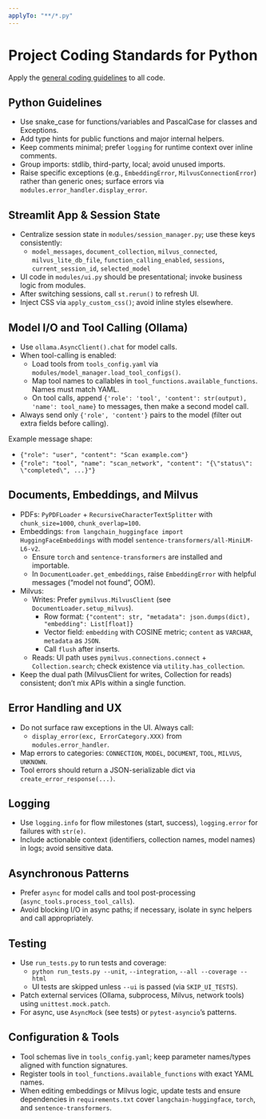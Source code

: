 ```yaml
---
applyTo: "**/*.py"
---
```

# Project Coding Standards for Python

Apply the [general coding guidelines](./general-coding.instructions.md) to all code.

## Python Guidelines

- Use snake_case for functions/variables and PascalCase for classes and Exceptions.
- Add type hints for public functions and major internal helpers.
- Keep comments minimal; prefer `logging` for runtime context over inline comments.
- Group imports: stdlib, third-party, local; avoid unused imports.
- Raise specific exceptions (e.g., `EmbeddingError`, `MilvusConnectionError`) rather than generic ones; surface errors via `modules.error_handler.display_error`.

## Streamlit App & Session State

- Centralize session state in `modules/session_manager.py`; use these keys consistently:
  - `model_messages`, `document_collection`, `milvus_connected`, `milvus_lite_db_file`,
    `function_calling_enabled`, `sessions`, `current_session_id`, `selected_model`
- UI code in `modules/ui.py` should be presentational; invoke business logic from modules.
- After switching sessions, call `st.rerun()` to refresh UI.
- Inject CSS via `apply_custom_css()`; avoid inline styles elsewhere.

## Model I/O and Tool Calling (Ollama)

- Use `ollama.AsyncClient().chat` for model calls.
- When tool-calling is enabled:
  - Load tools from `tools_config.yaml` via `modules/model_manager.load_tool_configs()`.
  - Map tool names to callables in `tool_functions.available_functions`. Names must match YAML.
  - On tool calls, append `{'role': 'tool', 'content': str(output), 'name': tool_name}` to messages, then make a second model call.
- Always send only `{'role', 'content'}` pairs to the model (filter out extra fields before calling).

Example message shape:
- `{"role": "user", "content": "Scan example.com"}`
- `{"role": "tool", "name": "scan_network", "content": "{\"status\": \"completed\", ...}"}`

## Documents, Embeddings, and Milvus

- PDFs: `PyPDFLoader` + `RecursiveCharacterTextSplitter` with `chunk_size=1000`, `chunk_overlap=100`.
- Embeddings: `from langchain_huggingface import HuggingFaceEmbeddings` with model `sentence-transformers/all-MiniLM-L6-v2`.
  - Ensure `torch` and `sentence-transformers` are installed and importable.
  - In `DocumentLoader.get_embeddings`, raise `EmbeddingError` with helpful messages (“model not found”, OOM).
- Milvus:
  - Writes: Prefer `pymilvus.MilvusClient` (see `DocumentLoader.setup_milvus`).
    - Row format: `{"content": str, "metadata": json.dumps(dict), "embedding": List[float]}`
    - Vector field: `embedding` with COSINE metric; `content` as `VARCHAR`, `metadata` as `JSON`.
    - Call `flush` after inserts.
  - Reads: UI path uses `pymilvus.connections.connect` + `Collection.search`; check existence via `utility.has_collection`.
- Keep the dual path (MilvusClient for writes, Collection for reads) consistent; don’t mix APIs within a single function.

## Error Handling and UX

- Do not surface raw exceptions in the UI. Always call:
  - `display_error(exc, ErrorCategory.XXX)` from `modules.error_handler`.
- Map errors to categories: `CONNECTION`, `MODEL`, `DOCUMENT`, `TOOL`, `MILVUS`, `UNKNOWN`.
- Tool errors should return a JSON-serializable dict via `create_error_response(...)`.

## Logging

- Use `logging.info` for flow milestones (start, success), `logging.error` for failures with `str(e)`.
- Include actionable context (identifiers, collection names, model names) in logs; avoid sensitive data.

## Asynchronous Patterns

- Prefer `async` for model calls and tool post-processing (`async_tools.process_tool_calls`).
- Avoid blocking I/O in async paths; if necessary, isolate in sync helpers and call appropriately.

## Testing

- Use `run_tests.py` to run tests and coverage:
  - `python run_tests.py --unit`, `--integration`, `--all --coverage --html`
  - UI tests are skipped unless `--ui` is passed (via `SKIP_UI_TESTS`).
- Patch external services (Ollama, subprocess, Milvus, network tools) using `unittest.mock.patch`.
- For async, use `AsyncMock` (see tests) or `pytest-asyncio`’s patterns.

## Configuration & Tools

- Tool schemas live in `tools_config.yaml`; keep parameter names/types aligned with function signatures.
- Register tools in `tool_functions.available_functions` with exact YAML names.
- When editing embeddings or Milvus logic, update tests and ensure dependencies in `requirements.txt` cover `langchain-huggingface`, `torch`, and `sentence-transformers`.
